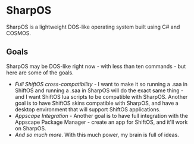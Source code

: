 # SharpOS

SharpOS is a lightweight DOS-like operating system built using C# and COSMOS.

## Goals

SharpOS may be DOS-like right now - with less than ten commands - but here are some of the goals.

 - *Full ShiftOS cross-compatibility* - I want to make it so running a .saa in ShiftOS and running a .saa in SharpOS will do the exact same thing - and I want ShiftOS lua scripts to be compatible with SharpOS. Another goal is to have ShiftOS skins compatible with SharpOS, and have a desktop environment that will support ShiftOS applications.
 - *Appscape Integration* - Another goal is to have full integration with the Appscape Package Manager - create an app for ShiftOS, and it'll work on SharpOS.
 - *And so much more*. With this much power, my brain is full of ideas.
